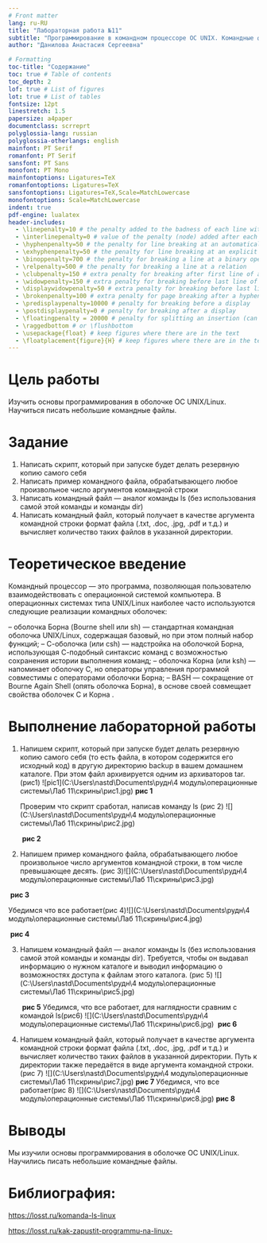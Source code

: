 ```yaml
---
# Front matter
lang: ru-RU
title: "Лабораторная работа №11"
subtitle: "Программирование в командном процессоре ОС UNIX. Командные файлы"
author: "Данилова Анастасия Сергеевна"

# Formatting
toc-title: "Содержание"
toc: true # Table of contents
toc_depth: 2
lof: true # List of figures
lot: true # List of tables
fontsize: 12pt
linestretch: 1.5
papersize: a4paper
documentclass: scrreprt
polyglossia-lang: russian
polyglossia-otherlangs: english
mainfont: PT Serif
romanfont: PT Serif
sansfont: PT Sans
monofont: PT Mono
mainfontoptions: Ligatures=TeX
romanfontoptions: Ligatures=TeX
sansfontoptions: Ligatures=TeX,Scale=MatchLowercase
monofontoptions: Scale=MatchLowercase
indent: true
pdf-engine: lualatex
header-includes:
  - \linepenalty=10 # the penalty added to the badness of each line within a paragraph (no associated penalty node) Increasing the value makes tex try to have fewer lines in the paragraph.
  - \interlinepenalty=0 # value of the penalty (node) added after each line of a paragraph.
  - \hyphenpenalty=50 # the penalty for line breaking at an automatically inserted hyphen
  - \exhyphenpenalty=50 # the penalty for line breaking at an explicit hyphen
  - \binoppenalty=700 # the penalty for breaking a line at a binary operator
  - \relpenalty=500 # the penalty for breaking a line at a relation
  - \clubpenalty=150 # extra penalty for breaking after first line of a paragraph
  - \widowpenalty=150 # extra penalty for breaking before last line of a paragraph
  - \displaywidowpenalty=50 # extra penalty for breaking before last line before a display math
  - \brokenpenalty=100 # extra penalty for page breaking after a hyphenated line
  - \predisplaypenalty=10000 # penalty for breaking before a display
  - \postdisplaypenalty=0 # penalty for breaking after a display
  - \floatingpenalty = 20000 # penalty for splitting an insertion (can only be split footnote in standard LaTeX)
  - \raggedbottom # or \flushbottom
  - \usepackage{float} # keep figures where there are in the text
  - \floatplacement{figure}{H} # keep figures where there are in the text
---
```


# Цель работы

Изучить основы программирования в оболочке ОС UNIX/Linux. Научиться писать небольшие командные файлы.

# Задание

1. Написать скрипт, который при запуске будет делать резервную копию самого себя
2. Написать пример командного файла, обрабатывающего любое произвольное число аргументов командной строки
3. Написать командный файл — аналог команды ls (без использования самой этой команды и команды dir)
4. Написать командный файл, который получает в качестве аргумента командной строки формат файла (.txt, .doc, .jpg, .pdf и т.д.) и вычисляет количество таких файлов в указанной директории. 

# Теоретическое введение

Командный процессор  — это программа, позволяющая пользователю взаимодействовать с операционной системой компьютера. В операционных системах типа UNIX/Linux наиболее часто используются следующие реализации командных оболочек: 

– оболочка Борна (Bourne shell или sh) — стандартная командная оболочка UNIX/Linux, содержащая базовый, но при этом полный набор функций; 
– С-оболочка (или csh) — надстройка на оболочкой Борна, использующая С-подобный синтаксис команд с возможностью сохранения истории выполнения команд; 
– оболочка Корна (или ksh) — напоминает оболочку С, но операторы управления программой совместимы с операторами оболочки Борна; 
– BASH — сокращение от Bourne Again Shell (опять оболочка Борна), в основе своей совмещает свойства оболочек С и Корна .


# Выполнение лабораторной работы

1. Напишем скрипт, который при запуске будет делать резервную копию самого себя (то есть файла, в котором содержится его исходный код) в другую директорию backup в вашем домашнем каталоге. При этом файл архивируется одним из архиваторов tar. (рис1)
   ![pic1](C:\Users\nastd\Documents\рудн\4 модуль\операционные системы\Лаб 11\скрины\рис1.jpg)
                                                                                    **рис 1**

   Проверим что скрипт сработал, написав команду ls (рис 2)
   ![](C:\Users\nastd\Documents\рудн\4 модуль\операционные системы\Лаб 11\скрины\рис2.jpg)

   ​                                                                                 **рис 2**

2.  Напишем пример командного файла, обрабатывающего любое произвольное число аргументов командной строки, в том числе превышающее десять.  (рис 3)![](C:\Users\nastd\Documents\рудн\4 модуль\операционные системы\Лаб 11\скрины\рис3.jpg)

   ​                                                                                 **рис 3**

   Убедимся что все работает(рис 4)![](C:\Users\nastd\Documents\рудн\4 модуль\операционные системы\Лаб 11\скрины\рис4.jpg)

   ​                                                                                   **рис 4**

3. Напишем командный файл — аналог команды ls (без использования самой этой команды и команды dir). Требуется, чтобы он выдавал информацию о нужном каталоге и выводил информацию о возможностях доступа к файлам этого каталога. (рис 5)
   ![](C:\Users\nastd\Documents\рудн\4 модуль\операционные системы\Лаб 11\скрины\рис5.jpg) 

   ​                                                                                  **рис 5** 
   Убедимся, что все работает, для наглядности сравним с командой ls(рис6)
   ![](C:\Users\nastd\Documents\рудн\4 модуль\операционные системы\Лаб 11\скрины\рис6.jpg)
   ​                                                                                       **рис 6**

4. Напишем командный файл, который получает в качестве аргумента командной строки формат файла (.txt, .doc, .jpg, .pdf и т.д.) и вычисляет количество таких файлов в указанной директории. Путь к директории также передаётся в виде аргумента командной строки. (рис 7)
   ![](C:\Users\nastd\Documents\рудн\4 модуль\операционные системы\Лаб 11\скрины\рис7.jpg)
                                                                                         **рис 7**
   Убедимся, что все работает(рис 8)
   ![](C:\Users\nastd\Documents\рудн\4 модуль\операционные системы\Лаб 11\скрины\рис8.jpg)
                                                                                        **рис 8**

# Выводы

Мы изучили основы программирования в оболочке ОС UNIX/Linux. Научились писать небольшие командные файлы.

# Библиография: 

https://losst.ru/komanda-ls-linux

https://losst.ru/kak-zapustit-programmu-na-linux-